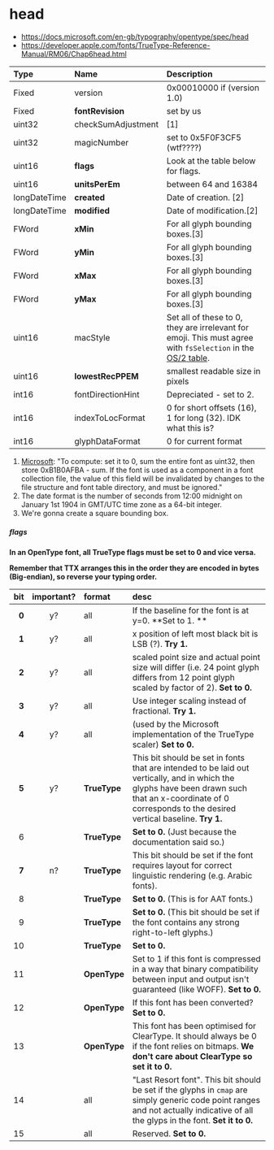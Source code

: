 # head

- https://docs.microsoft.com/en-gb/typography/opentype/spec/head
- https://developer.apple.com/fonts/TrueType-Reference-Manual/RM06/Chap6head.html


| Type     | Name    | Description |
|:--------|:--------|:---------|
| Fixed	| version	| 0x00010000 if (version 1.0) |
| Fixed	| **fontRevision**	| set by us |
| uint32	| checkSumAdjustment |	[1] |
| uint32	| magicNumber	| set to 0x5F0F3CF5 (wtf????) |
| uint16	| **flags**	| Look at the table below for flags. |
| uint16 | **unitsPerEm** | between 64 and 16384 |
| longDateTime | **created**	| Date of creation. [2] |
| longDateTime	| **modified**	| Date of modification.[2] |
| FWord | **xMin** | For all glyph bounding boxes.[3] |
| FWord | **yMin** | For all glyph bounding boxes.[3] |
| FWord | **xMax** | For all glyph bounding boxes.[3] |
| FWord | **yMax** | For all glyph bounding boxes.[3] |
| uint16 | macStyle | Set all of these to 0, they are irrelevant for emoji. This must agree with `fsSelection` in the [OS/2 table](os_2.md). |
| uint16 | **lowestRecPPEM** | smallest readable size in pixels |
| int16 | fontDirectionHint | Depreciated - set to 2. |
| int16 | indexToLocFormat | 0 for short offsets (16), 1 for long (32). IDK what this is? |
| int16 | glyphDataFormat | 0 for current format |

1. [Microsoft](https://docs.microsoft.com/en-gb/typography/opentype/spec/head): "To compute: set it to 0, sum the entire font as uint32, then store 0xB1B0AFBA - sum. If the font is used as a component in a font collection file, the value of this field will be invalidated by changes to the file structure and font table directory, and must be ignored."
1. The date format is the number of seconds from 12:00 midnight on January 1st 1904 in GMT/UTC time zone as a 64-bit integer.
2. We're gonna create a square bounding box.


##### flags

**In an OpenType font, all TrueType flags must be set to 0 and vice versa.**

**Remember that TTX arranges this in the order they are encoded in bytes (Big-endian), so reverse your typing order.**

| bit | important? | format | desc  |
|---:|:---:|:-----|:-----|
| **0** | y? | all | If the baseline for the font is at y=0. **Set to 1. **|
| **1** | y? | all |x position of left most black bit is LSB (?). **Try 1.** |
| **2** | y? | all |scaled point size and actual point size will differ (i.e. 24 point glyph differs from 12 point glyph scaled by factor of 2). **Set to 0.**  |
| **3** | y? | all | Use integer scaling instead of fractional. **Try 1.** |
| **4** | y? | all |(used by the Microsoft implementation of the TrueType scaler) **Set to 0.** |
| **5** | y? | **TrueType** |This bit should be set in fonts that are intended to be laid out vertically, and in which the glyphs have been drawn such that an x-coordinate of 0 corresponds to the desired vertical baseline. **Try 1.** |
| 6 |  | **TrueType** | **Set to 0.** (Just because the documentation said so.) |
| **7** | n? | **TrueType** | This bit should be set if the font requires layout for correct linguistic rendering (e.g. Arabic fonts). |
| 8 |  | **TrueType** | **Set to 0.** (This is for AAT fonts.) |
| 9 |  | **TrueType** | **Set to 0.** (This bit should be set if the font contains any strong right-to-left glyphs.) |
| 10 |  | **TrueType** | **Set to 0.** |
| 11 |  | **OpenType** | Set to 1 if this font is compressed in a way that binary compatibility between input and output isn't guaranteed (like WOFF). **Set to 0.** |
| 12 |  | **OpenType** | If this font has been converted? **Set to 0.** |
| 13 |  | **OpenType** | This font has been optimised for ClearType. It should always be 0 if the font relies on bitmaps. **We don't care about ClearType so set it to 0.** |
| 14 | | all | "Last Resort font". This bit should be set if the glyphs in `cmap` are simply generic code point ranges and not actually indicative of all the glyps in the font. **Set it to 0.**
| 15 | | all | Reserved. **Set to 0.** |
